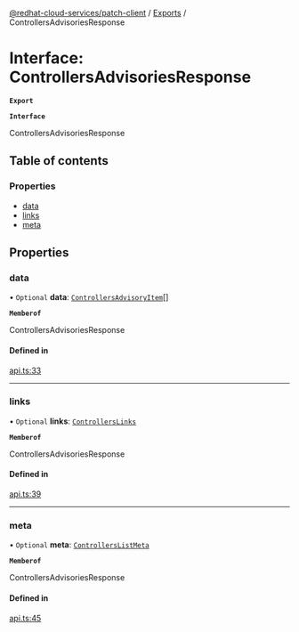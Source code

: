 [@redhat-cloud-services/patch-client](../README.md) / [Exports](../modules.md) / ControllersAdvisoriesResponse

# Interface: ControllersAdvisoriesResponse

**`Export`**

**`Interface`**

ControllersAdvisoriesResponse

## Table of contents

### Properties

- [data](ControllersAdvisoriesResponse.md#data)
- [links](ControllersAdvisoriesResponse.md#links)
- [meta](ControllersAdvisoriesResponse.md#meta)

## Properties

### data

• `Optional` **data**: [`ControllersAdvisoryItem`](ControllersAdvisoryItem.md)[]

**`Memberof`**

ControllersAdvisoriesResponse

#### Defined in

[api.ts:33](https://github.com/RedHatInsights/javascript-clients/blob/master/packages/patch/api.ts#L33)

___

### links

• `Optional` **links**: [`ControllersLinks`](ControllersLinks.md)

**`Memberof`**

ControllersAdvisoriesResponse

#### Defined in

[api.ts:39](https://github.com/RedHatInsights/javascript-clients/blob/master/packages/patch/api.ts#L39)

___

### meta

• `Optional` **meta**: [`ControllersListMeta`](ControllersListMeta.md)

**`Memberof`**

ControllersAdvisoriesResponse

#### Defined in

[api.ts:45](https://github.com/RedHatInsights/javascript-clients/blob/master/packages/patch/api.ts#L45)
